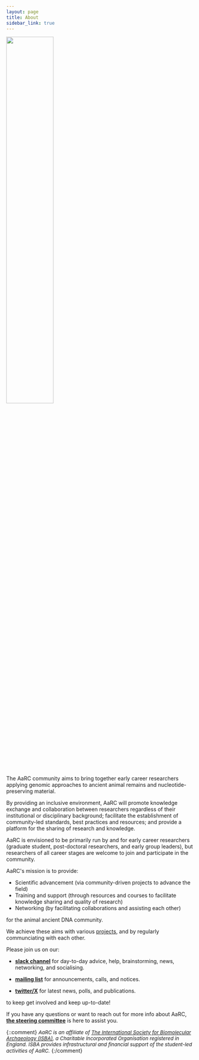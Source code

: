 ```yaml
---
layout: page
title: About
sidebar_link: true
---
```


<img src="/AaRC.github.io/assets/media/AaRC_blackletters.png" class="center" width="50%" >

The AaRC community aims to bring together early career researchers applying genomic approaches to ancient animal remains and nucleotide-preserving material. 

By providing an inclusive environment, AaRC will promote knowledge exchange and collaboration between researchers regardless of their institutional or disciplinary background; facilitate the establishment of community-led standards, best practices and resources; and provide a platform for the sharing of research and knowledge. 

AaRC is envisioned to be primarily run by and for early career researchers (graduate student, post-doctoral researchers, and early group leaders), but researchers of all career stages are welcome to join and participate in the community.

AaRC's mission is to provide:

- Scientific advancement (via community-driven projects to advance the field)
- Training and support (through resources and courses to facilitate knowledge sharing and quality of research)
- Networking (by facilitating collaborations and assisting each other)

for the animal ancient DNA community.

We achieve these aims with various [projects](/AaRC.github.io/projects), and by regularly communciating with each other.

Please join us on our:

- [**slack channel**](https://join.slack.com/t/aarc-8tg1497/shared_invite/zt-2evac9tqu-GXoU0UsmLbI4mIsS91XMcw)
for day-to-day advice, help, brainstorming, news, networking, and socialising.

- [**mailing list**](https://www.jiscmail.ac.uk/cgi-bin/webadmin?A0=ANCIENT-DNA) for announcements, calls, and notices.

<!-- - [**bluesky**](htthttps://genomic.social/@spaam_community) for latest news, polls, and publications. -->

- [**twitter/X**](https://twitter.com/AaRC_Community) for latest news, polls, and publications.

<!-- - [**youtube**](https://www.youtube.com/@spaam-community) for latest videos, lectures, recordings.-->

to keep get involved and keep up-to-date!

If you have any questions or want to reach out for more info about AaRC, [**the steering committee**](/AaRC.github.io/steering_committee) is here to assist you.

{::comment}
<i style="font-size: 10pt">AaRC is an affiliate of [The International Society for Biomolecular Archaeology (ISBA)](https://isbarch.org), a Charitable Incorporated Organisation registered in England. ISBA provides infrastructural and financial support of the student-led activities of AaRC.</i>
{:/comment}
